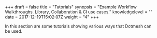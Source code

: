 +++
draft = false
title = "Tutorials"
synopsis = "Example Workflow Walkthroughs. Library, Collaboration & CI use cases."
knowledgelevel = ""
date = 2017-12-19T15:02:07Z
weight = "4"
+++

In this section are some tutorials showing various ways that Dotmesh can be used.
